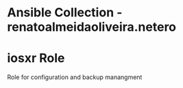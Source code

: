 # Ansible Collection - renatoalmeidaoliveira.netero
# iosxr Role

  Role for configuration and backup manangment
